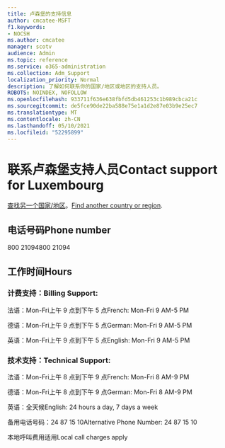 ```yaml
---
title: 卢森堡的支持信息
author: cmcatee-MSFT
f1.keywords:
- NOCSH
ms.author: cmcatee
manager: scotv
audience: Admin
ms.topic: reference
ms.service: o365-administration
ms.collection: Adm_Support
localization_priority: Normal
description: 了解如何联系你的国家/地区或地区的支持人员。
ROBOTS: NOINDEX, NOFOLLOW
ms.openlocfilehash: 933711f636e638fbfd5db461253c1b989cbca21c
ms.sourcegitcommit: de5fce90de22ba588e75e1a1d2e87e03b9e25ec7
ms.translationtype: MT
ms.contentlocale: zh-CN
ms.lasthandoff: 05/10/2021
ms.locfileid: "52295899"
---
```

# <a name="contact-support-for-luxembourg"></a><span data-ttu-id="7c8df-103">联系卢森堡支持人员</span><span class="sxs-lookup"><span data-stu-id="7c8df-103">Contact support for Luxembourg</span></span>

<span data-ttu-id="7c8df-104">[查找另一个国家/地区](../../business-video/get-help-support.md)。</span><span class="sxs-lookup"><span data-stu-id="7c8df-104">[Find another country or region](../../business-video/get-help-support.md).</span></span>

## <a name="phone-number"></a><span data-ttu-id="7c8df-105">电话号码</span><span class="sxs-lookup"><span data-stu-id="7c8df-105">Phone number</span></span>
<span data-ttu-id="7c8df-106">800 21094</span><span class="sxs-lookup"><span data-stu-id="7c8df-106">800 21094</span></span>

## <a name="hours"></a><span data-ttu-id="7c8df-107">工作时间</span><span class="sxs-lookup"><span data-stu-id="7c8df-107">Hours</span></span>
### <a name="billing-support"></a><span data-ttu-id="7c8df-108">计费支持：</span><span class="sxs-lookup"><span data-stu-id="7c8df-108">Billing Support:</span></span>

<span data-ttu-id="7c8df-109">法语：Mon-Fri上午 9 点到下午 5 点</span><span class="sxs-lookup"><span data-stu-id="7c8df-109">French: Mon-Fri 9 AM-5 PM</span></span>

<span data-ttu-id="7c8df-110">德语：Mon-Fri上午 9 点到下午 5 点</span><span class="sxs-lookup"><span data-stu-id="7c8df-110">German: Mon-Fri 9 AM-5 PM</span></span>

<span data-ttu-id="7c8df-111">英语：Mon-Fri上午 9 点到下午 5 点</span><span class="sxs-lookup"><span data-stu-id="7c8df-111">English: Mon-Fri 9 AM-5 PM</span></span>

### <a name="technical-support"></a><span data-ttu-id="7c8df-112">技术支持：</span><span class="sxs-lookup"><span data-stu-id="7c8df-112">Technical Support:</span></span>

<span data-ttu-id="7c8df-113">法语：Mon-Fri上午 8 点到下午 9 点</span><span class="sxs-lookup"><span data-stu-id="7c8df-113">French: Mon-Fri 8 AM-9 PM</span></span>

<span data-ttu-id="7c8df-114">德语：Mon-Fri上午 8 点到下午 9 点</span><span class="sxs-lookup"><span data-stu-id="7c8df-114">German: Mon-Fri 8 AM-9 PM</span></span>

<span data-ttu-id="7c8df-115">英语：全天候</span><span class="sxs-lookup"><span data-stu-id="7c8df-115">English: 24 hours a day, 7 days a week</span></span>

<span data-ttu-id="7c8df-116">备用电话号码：24 87 15 10</span><span class="sxs-lookup"><span data-stu-id="7c8df-116">Alternative Phone Number: 24 87 15 10</span></span>

<span data-ttu-id="7c8df-117">本地呼叫费用适用</span><span class="sxs-lookup"><span data-stu-id="7c8df-117">Local call charges apply</span></span>
